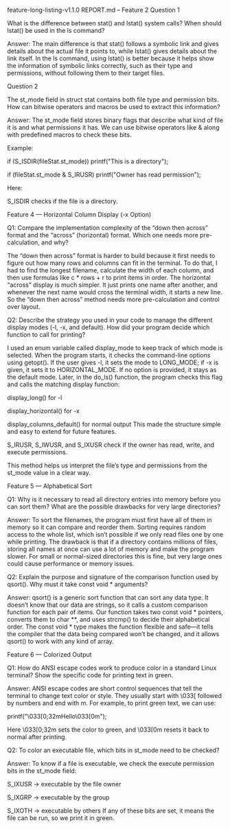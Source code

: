 feature-long-listing-v1.1.0
REPORT.md – Feature 2
Question 1

What is the difference between stat() and lstat() system calls? When should lstat() be used in the ls command?

Answer:
The main difference is that stat() follows a symbolic link and gives details about the actual file it points to, while lstat() gives details about the link itself.
In the ls command, using lstat() is better because it helps show the information of symbolic links correctly, such as their type and permissions, without following them to their target files.

Question 2

The st_mode field in struct stat contains both file type and permission bits. How can bitwise operators and macros be used to extract this information?

Answer:
The st_mode field stores binary flags that describe what kind of file it is and what permissions it has.
We can use bitwise operators like & along with predefined macros to check these bits.

Example:

if (S_ISDIR(fileStat.st_mode))
    printf("This is a directory");

if (fileStat.st_mode & S_IRUSR)
    printf("Owner has read permission");


Here:

S_ISDIR checks if the file is a directory.

Feature 4 — Horizontal Column Display (-x Option)

Q1: Compare the implementation complexity of the “down then across” format and the “across” (horizontal) format. Which one needs more pre-calculation, and why?

The “down then across” format is harder to build because it first needs to figure out how many rows and columns can fit in the terminal.
To do that, I had to find the longest filename, calculate the width of each column, and then use formulas like c * rows + r to print items in order.
The horizontal “across” display is much simpler. It just prints one name after another, and whenever the next name would cross the terminal width, it starts a new line.
So the “down then across” method needs more pre-calculation and control over layout.

Q2: Describe the strategy you used in your code to manage the different display modes (-l, -x, and default). How did your program decide which function to call for printing?

I used an enum variable called display_mode to keep track of which mode is selected.
When the program starts, it checks the command-line options using getopt().
If the user gives -l, it sets the mode to LONG_MODE; if -x is given, it sets it to HORIZONTAL_MODE.
If no option is provided, it stays as the default mode.
Later, in the do_ls() function, the program checks this flag and calls the matching display function:

display_long() for -l

display_horizontal() for -x

display_columns_default() for normal output
This made the structure simple and easy to extend for future features.

S_IRUSR, S_IWUSR, and S_IXUSR check if the owner has read, write, and execute permissions.

This method helps us interpret the file’s type and permissions from the st_mode value in a clear way.

Feature 5 — Alphabetical Sort

Q1: Why is it necessary to read all directory entries into memory before you can sort them? What are the possible drawbacks for very large directories?

Answer:
To sort the filenames, the program must first have all of them in memory so it can compare and reorder them. Sorting requires random access to the whole list, which isn’t possible if we only read files one by one while printing.
The drawback is that if a directory contains millions of files, storing all names at once can use a lot of memory and make the program slower. For small or normal-sized directories this is fine, but very large ones could cause performance or memory issues.

Q2: Explain the purpose and signature of the comparison function used by qsort(). Why must it take const void * arguments?

Answer:
qsort() is a generic sort function that can sort any data type. It doesn’t know that our data are strings, so it calls a custom comparison function for each pair of items.
Our function takes two const void * pointers, converts them to char **, and uses strcmp() to decide their alphabetical order. The const void * type makes the function flexible and safe—it tells the compiler that the data being compared won’t be changed, and it allows qsort() to work with any kind of array.


Feature 6 — Colorized Output

Q1: How do ANSI escape codes work to produce color in a standard Linux terminal? Show the specific code for printing text in green.

Answer:
ANSI escape codes are short control sequences that tell the terminal to change text color or style.
They usually start with \033[ followed by numbers and end with m.
For example, to print green text, we can use:

printf("\033[0;32mHello\033[0m");


Here \033[0;32m sets the color to green, and \033[0m resets it back to normal after printing.

Q2: To color an executable file, which bits in st_mode need to be checked?

Answer:
To know if a file is executable, we check the execute permission bits in the st_mode field:

S_IXUSR → executable by the file owner

S_IXGRP → executable by the group

S_IXOTH → executable by others
If any of these bits are set, it means the file can be run, so we print it in green.
